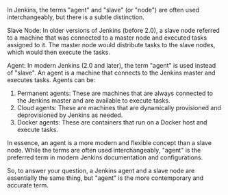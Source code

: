 In Jenkins, the terms "agent" and "slave" (or "node") are often used interchangeably, but there is a subtle distinction.

Slave Node: In older versions of Jenkins (before 2.0), a slave node referred to a machine that was connected to a master node and executed tasks assigned to it. The master node would distribute tasks to the slave nodes, which would then execute the tasks.

Agent: In modern Jenkins (2.0 and later), the term "agent" is used instead of "slave". An agent is a machine that connects to the Jenkins master and executes tasks. Agents can be:

1. Permanent agents: These are machines that are always connected to the Jenkins master and are available to execute tasks.
2. Cloud agents: These are machines that are dynamically provisioned and deprovisioned by Jenkins as needed.
3. Docker agents: These are containers that run on a Docker host and execute tasks.

In essence, an agent is a more modern and flexible concept than a slave node. While the terms are often used interchangeably, "agent" is the preferred term in modern Jenkins documentation and configurations.

So, to answer your question, a Jenkins agent and a slave node are essentially the same thing, but "agent" is the more contemporary and accurate term.
